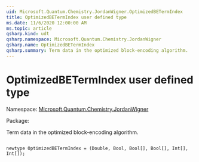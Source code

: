 ```yaml
---
uid: Microsoft.Quantum.Chemistry.JordanWigner.OptimizedBETermIndex
title: OptimizedBETermIndex user defined type
ms.date: 11/6/2020 12:00:00 AM
ms.topic: article
qsharp.kind: udt
qsharp.namespace: Microsoft.Quantum.Chemistry.JordanWigner
qsharp.name: OptimizedBETermIndex
qsharp.summary: Term data in the optimized block-encoding algorithm.
---
```


# OptimizedBETermIndex user defined type

Namespace: [Microsoft.Quantum.Chemistry.JordanWigner](xref:Microsoft.Quantum.Chemistry.JordanWigner)

Package: [](https://nuget.org/packages/)


Term data in the optimized block-encoding algorithm.

```qsharp

newtype OptimizedBETermIndex = (Double, Bool, Bool[], Bool[], Int[], Int[]);
```

